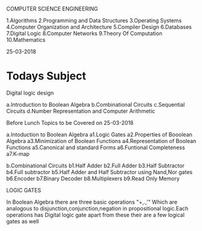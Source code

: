 COMPUTER SCIENCE ENGINEERING


1.Algorithms
2.Programming and Data Structures
3.Operating Systems
4.Computer Organization and Architecture
5.Compiler Design
6.Databases
7.Digital Logic
8.Computer Networks
9.Theory Of Computation
10.Mathematics


25-03-2018


Todays Subject
==============
Digital logic design

a.Introduction to Boolean Algebra
b.Combinational Circuits
c.Sequential Circuits
d.Number Representation and Computer Arithmetic


Before Lunch Topics to be Covered on 25-03-2018

a.Intoduction to Boolean Algebra
  a1.Logic Gates
  a2.Properties of Booolean Algebra
  a3.Minimization of Boolean Functions
  a4.Representation of Boolean Functions
  a5.Canonical and standard Forms
  a6.Funtional Completeness
  a7.K-map

b.Combinational Circuits
  b1.Half Adder
  b2.Full Adder
  b3.Half Subtractor
  b4.Full subtractor
  b5.Half Adder and Half Subtractor using Nand,Nor gates
  b6.Encoder
  b7.Binary Decoder
  b8.Multiplexers
  b9.Read Only Memory


LOGIC GATES

In Boolean Algebra there are three basic operations "+,.,'" Which are analogous to disjunction,conjunction,negation in propositional logic.Each operations has Digital logic gate apart from these their are a few logical gates as well
